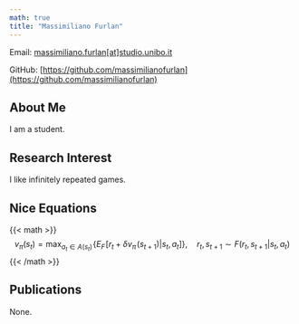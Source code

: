 ```yaml
---
math: true
title: "Massimiliano Furlan"
---
```


Email: [massimiliano.furlan[at]studio.unibo.it](mailto:massimiliano.furlan[at]studio.unibo.it)

GitHub: [https://github.com/massimilianofurlan](https://github.com/massimilianofurlan)

<!--- Twitter: [https://twitter.com/massimiliano_tw](https://twitter.com/massimiliano_tw) -->

## About Me

I am a student.

## Research Interest

I like infinitely repeated games.

## Nice Equations

{{< math >}}
$$
	v_\pi(s_t) = \max_{a_t \in A(s_t)} \! \big\{ E_F\! \left[r_{t} + \delta v_\pi \! \left(s_{t+1}\right)| s_t,a_t\right] \big\}, \quad r_t, s_{t+1}  \sim F(r_t,s_{t+1}| s_t,a_t)
$$
{{< /math >}}

## Publications

None. 
